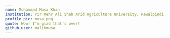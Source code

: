 ```yaml
---
name: Muhammad Musa Khan
institution: Pir Mehr Ali Shah Arid Agriculture University, Rawalpindi, Pakistan 🚩 
profile_pic: musa.png
quote: Wow! I’m glad that’s over!
github_user: malikmusa
---
```

